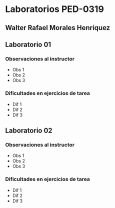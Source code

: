 # Laboratorios PED-0319

## Walter Rafael Morales Henríquez

## Laboratorio 01

### Observaciones al instructor
* Obs 1
* Obs 2
* Obs 3

### Dificultades en ejercicios de tarea
* Dif 1
* Dif 2
* Dif 3

## Laboratorio 02


### Observaciones al instructor
* Obs 1
* Obs 2
* Obs 3

### Dificultades en ejercicios de tarea
* Dif 1
* Dif 2
* Dif 3